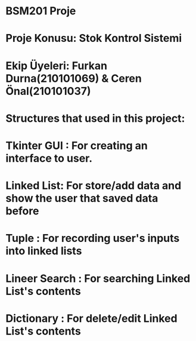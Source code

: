 # BSM201 Proje
# Proje Konusu: Stok Kontrol Sistemi
# Ekip Üyeleri: Furkan Durna(210101069) & Ceren Önal(210101037)
# Structures that used in this project:
# Tkinter GUI : For creating an interface to user.
# Linked List: For store/add data and show the user that saved data before
# Tuple : For recording user's inputs into linked lists
# Lineer Search : For searching Linked List's contents
# Dictionary : For delete/edit Linked List's contents

